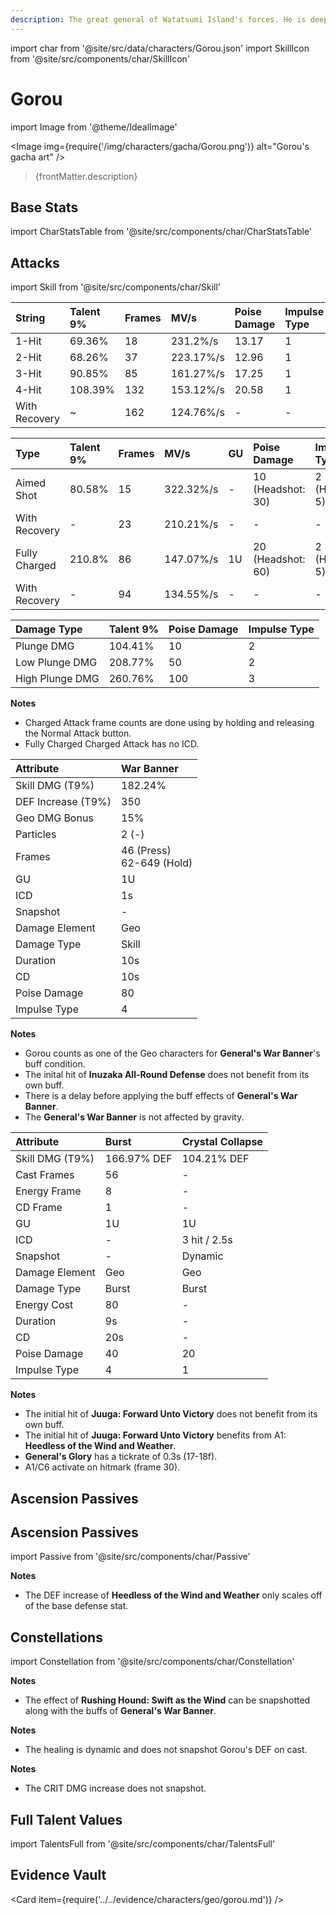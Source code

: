 ```yaml
---
description: The great general of Watatsumi Island's forces. He is deeply trusted by his subordinates.
---
```


import char from '@site/src/data/characters/Gorou.json'
import SkillIcon from '@site/src/components/char/SkillIcon'

# Gorou

import Image from '@theme/IdealImage'

<Image img={require('/img/characters/gacha/Gorou.png')} alt="Gorou's gacha art" />
<blockquote>{frontMatter.description}</blockquote>

## Base Stats

import CharStatsTable from '@site/src/components/char/CharStatsTable'

<CharStatsTable char={char} />

## Attacks

import Skill from '@site/src/components/char/Skill'

<Tabs>
<TabItem value='na' label='Normal Attacks'>
<SkillIcon char={char} skill='na' />
<div class='talent-columns'>
<Skill char={char} skill='na' sectionFilter='Normal Attack' />

| String        | Talent 9% | Frames | MV/s      | Poise Damage | Impulse Type |
| :------------ | :-------- | :----- | :-------- | :----------- | :----------- |
| 1-Hit         | 69.36%    | 18     | 231.2%/s  | 13.17        | 1            |
| 2-Hit         | 68.26%    | 37     | 223.17%/s | 12.96        | 1            |
| 3-Hit         | 90.85%    | 85     | 161.27%/s | 17.25        | 1            |
| 4-Hit         | 108.39%   | 132    | 153.12%/s | 20.58        | 1            |
| With Recovery | ~         | 162    | 124.76%/s | -            | -            |

</div>
<div class='talent-columns'>
<Skill char={char} skill='na' sectionFilter='Charged Attack' />

| Type          | Talent 9% | Frames | MV/s      | GU  | Poise Damage        | Impulse Type      |
| :------------ | :-------- | :----- | :-------- | :-- | :------------------ | :---------------- |
| Aimed Shot    | 80.58%    | 15     | 322.32%/s | -   | 10 \(Headshot: 30\) | 2 \(Headshot: 5\) |
| With Recovery | -         | 23     | 210.21%/s | -   | -                   | -                 |
| Fully Charged | 210.8%    | 86     | 147.07%/s | 1U  | 20 \(Headshot: 60\) | 2 \(Headshot: 5\) |
| With Recovery | -         | 94     | 134.55%/s | -   | -                   | -                 |

</div>
<div class='talent-columns'>
<Skill char={char} skill='na' sectionFilter='Plunging Attack' />

| Damage Type     | Talent 9% | Poise Damage | Impulse Type |
| :-------------- | :-------- | :----------- | :----------- |
| Plunge DMG      | 104.41%   | 10           | 2            |
| Low Plunge DMG  | 208.77%   | 50           | 2            |
| High Plunge DMG | 260.76%   | 100          | 3            |

</div>

**Notes**

* Charged Attack frame counts are done using by holding and releasing the Normal Attack button.
* Fully Charged Charged Attack has no ICD.

</TabItem>

<TabItem value='e' label='Skill'>
<SkillIcon char={char} skill='e' />
<div class='talent-columns'>
<Skill char={char} skill='e' />

| Attribute            | War Banner                        |
| :------------------- | :-------------------------------- |
| Skill DMG \(T9%\)    | 182.24%                           |
| DEF Increase \(T9%\) | 350                               |
| Geo DMG Bonus        | 15%                               |
| Particles            | 2 \(-\)                           |
| Frames               | 46 \(Press\)<br />62-649 \(Hold\) |
| GU                   | 1U                                |
| ICD                  | 1s                                |
| Snapshot             | -                                 |
| Damage Element       | Geo                               |
| Damage Type          | Skill                             |
| Duration             | 10s                               |
| CD                   | 10s                               |
| Poise Damage         | 80                                |
| Impulse Type         | 4                                 |

</div>

**Notes**

* Gorou counts as one of the Geo characters for **General's War Banner**'s buff condition.
* The inital hit of **Inuzaka All-Round Defense** does not benefit from its own buff.
* There is a delay before applying the buff effects of **General's War Banner**.
* The **General's War Banner** is not affected by gravity.

</TabItem>

<TabItem value='q' label='Burst'>
<SkillIcon char={char} skill='q' />
<div class='talent-columns'>
<Skill char={char} skill='q'/>

| Attribute         | Burst       | Crystal Collapse |
| :---------------- | :---------- | :--------------- |
| Skill DMG \(T9%\) | 166.97% DEF | 104.21% DEF      |
| Cast Frames       | 56          | -                |
| Energy Frame      | 8           | -                |
| CD Frame          | 1           | -                |
| GU                | 1U          | 1U               |
| ICD               | -           | 3 hit / 2.5s     |
| Snapshot          | -           | Dynamic          |
| Damage Element    | Geo         | Geo              |
| Damage Type       | Burst       | Burst            |
| Energy Cost       | 80          | -                |
| Duration          | 9s          | -                |
| CD                | 20s         | -                |
| Poise Damage      | 40          | 20               |
| Impulse Type      | 4           | 1                |

</div>

**Notes**

* The initial hit of **Juuga: Forward Unto Victory** does not benefit from its own buff.
* The initial hit of **Juuga: Forward Unto Victory** benefits from A1: **Heedless of the Wind and Weather**.
* **General's Glory** has a tickrate of 0.3s \(17-18f\).
* A1/C6 activate on hitmark \(frame 30\).

</TabItem>
</Tabs>

## Ascension Passives

## Ascension Passives

import Passive from '@site/src/components/char/Passive'

<Tabs>
<TabItem value='passive' label='Passive'>
<Passive char={char} passive={2} />
</TabItem>

<TabItem value='a1' label='Ascension 1'>
<Passive char={char} passive={0} />

**Notes**

* The DEF increase of **Heedless of the Wind and Weather** only scales off of the base defense stat.

</TabItem>

<TabItem value="a4" label="Ascension 4">
<Passive char={char} passive={1} />
</TabItem>
</Tabs>

## Constellations

import Constellation from '@site/src/components/char/Constellation'

<Tabs>
<TabItem value='c1' label='C1'>
<Constellation char={char} constellation={1} />

**Notes**

* The effect of **Rushing Hound: Swift as the Wind** can be snapshotted along with the buffs of **General's War Banner**.

</TabItem>

<TabItem value="c2" label="C2">
<Constellation char={char} constellation={2} />
</TabItem>

<TabItem value='c3' label='C3'>
<Constellation char={char} constellation={3} />
</TabItem>

<TabItem value='c4' label='C4'>
<Constellation char={char} constellation={4} />

**Notes**

* The healing is dynamic and does not snapshot Gorou's DEF on cast.

</TabItem>

<TabItem value='c5' label='C5'>
<Constellation char={char} constellation={5} />
</TabItem>

<TabItem value='c6' label='C6'>
<Constellation char={char} constellation={6} />

**Notes**

* The CRIT DMG increase does not snapshot.

</TabItem>
</Tabs>

## Full Talent Values

import TalentsFull from '@site/src/components/char/TalentsFull'

<TalentsFull char={char}/>

## Evidence Vault

<Card item={require('../../evidence/characters/geo/gorou.md')} />
